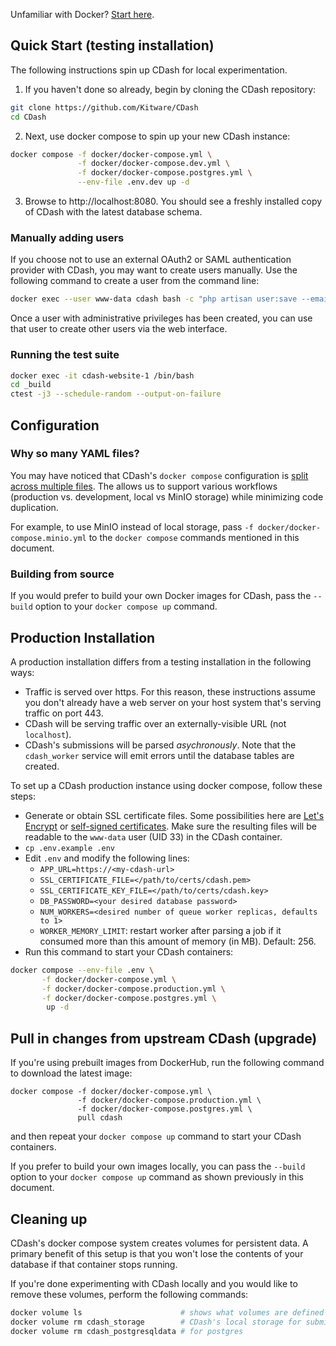 Unfamiliar with Docker?  [Start here](https://docs.docker.com/get-started/).

## Quick Start (testing installation) ##

The following instructions spin up CDash for local experimentation.

1. If you haven't done so already, begin by cloning the CDash repository:

```bash
git clone https://github.com/Kitware/CDash
cd CDash
```

2. Next, use docker compose to spin up your new CDash instance:

```bash
docker compose -f docker/docker-compose.yml \
               -f docker/docker-compose.dev.yml \
               -f docker/docker-compose.postgres.yml \
               --env-file .env.dev up -d
```

3. Browse to http://localhost:8080.  You should see a freshly installed copy of CDash with the latest database schema.


### Manually adding users
If you choose not to use an external OAuth2 or SAML authentication provider with CDash, you may want to create users
manually.  Use the following command to create a user from the command line:
```bash
docker exec --user www-data cdash bash -c "php artisan user:save --email=<email> --password=<password> --firstname=<first name> --lastname=<last name> --institution=<institution> --admin=<1/0>"
```

Once a user with administrative privileges has been created, you can use that user to create other users via the web interface.

### Running the test suite
```bash
docker exec -it cdash-website-1 /bin/bash
cd _build
ctest -j3 --schedule-random --output-on-failure
```

## Configuration

### Why so many YAML files?
You may have noticed that CDash's `docker compose` configuration is [split across multiple files](https://docs.docker.com/compose/extends/). The allows us to support various workflows (production vs. development, local vs MinIO storage) while minimizing code duplication.

For example, to use MinIO instead of local storage, pass `-f docker/docker-compose.minio.yml` to the `docker compose` commands mentioned in this document.

### Building from source
If you would prefer to build your own Docker images for CDash, pass the `--build` option to your `docker compose up` command.


## Production Installation

A production installation differs from a testing installation in the following ways:
* Traffic is served over https. For this reason, these instructions assume you don't already have a web server on your host system that's serving traffic on port 443.
* CDash will be serving traffic over an externally-visible URL (not `localhost`).
* CDash's submissions will be parsed _asychronously_. Note that the `cdash_worker` service will emit errors until the database tables are created.

To set up a CDash production instance using docker compose, follow these steps:
* Generate or obtain SSL certificate files. Some possibilities here are [Let's Encrypt](https://letsencrypt.org/) or [self-signed certificates](https://wiki.debian.org/Self-Signed_Certificate). Make sure the resulting files will be readable to the `www-data` user (UID 33) in the CDash container.
* `cp .env.example .env`
* Edit `.env` and modify the following lines:
  - `APP_URL=https://<my-cdash-url>`
  - `SSL_CERTIFICATE_FILE=</path/to/certs/cdash.pem>`
  - `SSL_CERTIFICATE_KEY_FILE=</path/to/certs/cdash.key>`
  - `DB_PASSWORD=<your desired database password>`
  - `NUM_WORKERS=<desired number of queue worker replicas, defaults to 1>`
  - `WORKER_MEMORY_LIMIT`: restart worker after parsing a job if it consumed more than this amount of memory (in MB). Default: 256.
* Run this command to start your CDash containers:
```bash
docker compose --env-file .env \
	   -f docker/docker-compose.yml \
	   -f docker/docker-compose.production.yml \
	   -f docker/docker-compose.postgres.yml \
	    up -d
```


## Pull in changes from upstream CDash (upgrade)

If you're using prebuilt images from DockerHub, run the following command to download the latest image:

```
docker compose -f docker/docker-compose.yml \
               -f docker/docker-compose.production.yml \
               -f docker/docker-compose.postgres.yml \
               pull cdash
```

and then repeat your `docker compose up` command to start your CDash containers.

If you prefer to build your own images locally, you can pass the `--build` option to your `docker compose up` command as shown previously in this document.

## Cleaning up
CDash's docker compose system creates volumes for persistent data. A primary benefit of this setup is that you won't lose the contents of your database if that container stops running.

If you're done experimenting with CDash locally and you would like to remove these volumes, perform the following commands:
```bash
docker volume ls                      # shows what volumes are defined on your system
docker volume rm cdash_storage        # CDash's local storage for submission files
docker volume rm cdash_postgresqldata # for postgres
```
